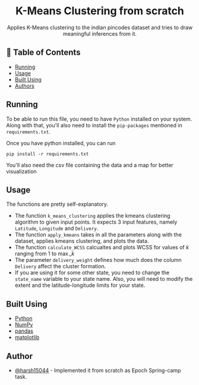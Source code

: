 
<h1 align="center">K-Means Clustering from scratch</h1>


<!-- --- -->

<p align="center"> Applies K-Means clustering to the indian pincodes dataset and tries to draw meaningful inferences from it.
    <br> 
</p>

## 📝 Table of Contents


- [Running](#running)
- [Usage](#usage)
- [Built Using](#built_using)
- [Authors](#authors)

## Running <a name="running"></a>
To be able to run this file, you need to have `Python` installed on your system. Along with that, you'll also need to install the `pip-packages` mentioned in `requirements.txt`.

Once you have python installed, you can run
```
pip install -r requirements.txt
```

You'll also need the csv file containing the data and a map for better visualization


## Usage <a name="Usage"></a>

The functions are pretty self-explanatory.<br>
- The function `k_means_clustering` applies the kmeans clustering algorithm to given input points. It expects $3$ input features, namely `Latitude`, `Longitude` and `Delivery`.
- The function `apply_kmeans` takes in all the parameters along with the dataset, applies kmeans clustering, and plots the data.
- The function `calculate_WCSS` calcualtes and plots WCSS for values of $k$ ranging from $1$ to $\max\_k$
- The parameter `delivery_weight` defines how much does the column `Delivery` affect the cluster formation.
- If you are using it for some other state, you need to change the `state_name` variable to your state name. Also, you will need to modify the extent and the latitude-longitude limits for your state.





## Built Using <a name = "built_using"></a>

- [Python](https://www.python.org) 
- [NumPy](https://numpy.org)
- [pandas](https://pandas.pydata.org/pandas-docs/stable/index.html#)
- [matplotlib](https://matplotlib.org)

##  Author <a name = "authors"></a>

- [@harsh15044](https://github.com/harsh15044) - Implemented it from scratch as Epoch Spring-camp task.



